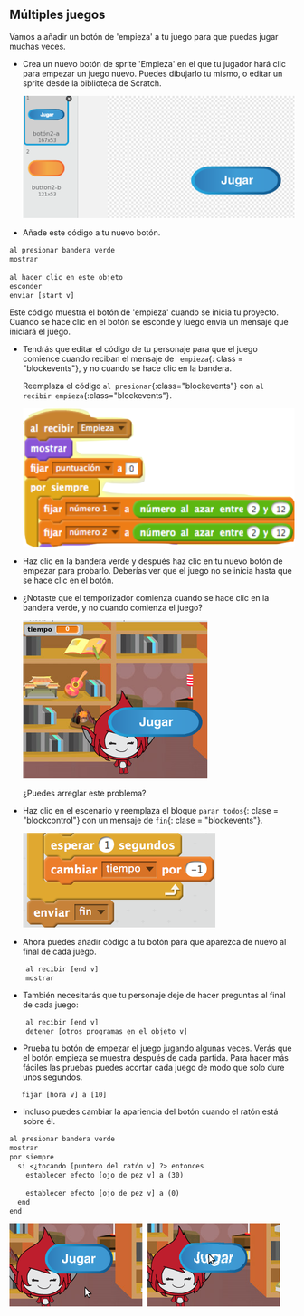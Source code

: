 ## Múltiples juegos

Vamos a añadir un botón de 'empieza' a tu juego para que puedas jugar muchas veces.

+ Crea un nuevo botón de sprite 'Empieza' en el que tu jugador hará clic para empezar un juego nuevo. Puedes dibujarlo tu mismo, o editar un sprite desde la biblioteca de Scratch.
    
    ![screenshot](images/brain-play.png)

+ Añade este código a tu nuevo botón.
    
```blocks
al presionar bandera verde
mostrar

al hacer clic en este objeto
esconder
enviar [start v]
```

Este código muestra el botón de 'empieza' cuando se inicia tu proyecto. Cuando se hace clic en el botón se esconde y luego envia un mensaje que iniciará el juego.

+ Tendrás que editar el código de tu personaje para que el juego comience cuando reciban el mensaje de ` empieza`{: class = "blockevents"}, y no cuando se hace clic en la bandera.
    
    Reemplaza el código `al presionar`{:class="blockevents"} con `al recibir empieza`{:class="blockevents"}.
    
    ![screenshot](images/brain-start.png)

+ Haz clic en la bandera verde y después haz clic en tu nuevo botón de empezar para probarlo. Deberías ver que el juego no se inicia hasta que se hace clic en el botón.

+ ¿Notaste que el temporizador comienza cuando se hace clic en la bandera verde, y no cuando comienza el juego?
    
    ![screenshot](images/brain-timer-bug.png)
    
    ¿Puedes arreglar este problema?

+ Haz clic en el escenario y reemplaza el bloque `parar todos`{: clase = "blockcontrol"} con un mensaje de `fin`{: clase = "blockevents"}.
    
    ![screenshot](images/brain-end.png)

+ Ahora puedes añadir código a tu botón para que aparezca de nuevo al final de cada juego.
    
```blocks
    al recibir [end v]
    mostrar
```

+ También necesitarás que tu personaje deje de hacer preguntas al final de cada juego:
    
```blocks
    al recibir [end v]
    detener [otros programas en el objeto v]
```

+ Prueba tu botón de empezar el juego jugando algunas veces. Verás que el botón empieza se muestra después de cada partida. Para hacer más fáciles las pruebas puedes acortar cada juego de modo que solo dure unos segundos.
    
```blocks
   fijar [hora v] a [10]
```

+ Incluso puedes cambiar la apariencia del botón cuando el ratón está sobre él.
    
```blocks
al presionar bandera verde
mostrar
por siempre 
  si <¿tocando [puntero del ratón v] ?> entonces 
    establecer efecto [ojo de pez v] a (30)
  
    establecer efecto [ojo de pez v] a (0)
  end
end
```

![screenshot](images/brain-fisheye.png)
